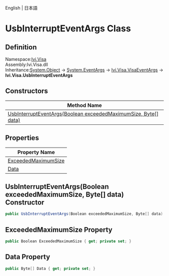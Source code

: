 English | 日本語

# UsbInterruptEventArgs Class

## Definition
Namespace:[Ivi.Visa](Ivi.Visa.md)<BR>
Assembly:Ivi.Visa.dll<BR>
Inheritance:[System.Object](https://learn.microsoft.com/en-us/dotnet/api/system.object) -> [System.EventArgs](https://learn.microsoft.com/en-us/dotnet/api/system.eventargs) -> [Ivi.Visa.VisaEventArgs](Ivi.Visa.VisaEventArgs.md) -> **Ivi.Visa.UsbInterruptEventArgs**

## Constructors

|Method Name|
|---|
|[UsbInterruptEventArgs(Boolean exceededMaximumSize, Byte[] data)](#UsbInterruptEventArgsBoolean-exceededMaximumSize-Byte-data-constructor)|

## Properties

|Property Name|
|---|
|[ExceededMaximumSize](#ExceededMaximumSize-Property)|
|[Data](#Data-Property)|

## UsbInterruptEventArgs(Boolean exceededMaximumSize, Byte[] data) Constructor
```C#
public UsbInterruptEventArgs(Boolean exceededMaximumSize, Byte[] data)
```
## ExceededMaximumSize Property
```C#
public Boolean ExceededMaximumSize { get; private set; }
```
## Data Property
```C#
public Byte[] Data { get; private set; }
```
